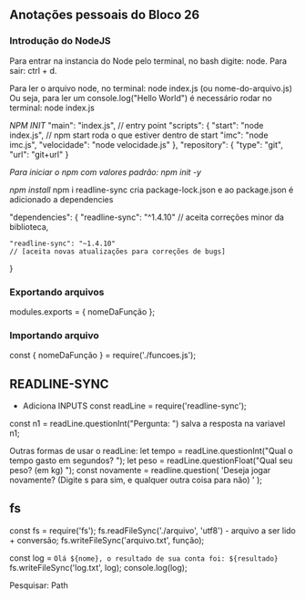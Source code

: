 ## Anotações pessoais do Bloco 26 ##

### Introdução do NodeJS ###

Para entrar na instancia do Node pelo terminal, no bash digite: node.
Para sair: ctrl + d.

Para ler o arquivo node, no terminal: node index.js (ou nome-do-arquivo.js)
Ou seja, para ler um console.log("Hello World") é necessário rodar no terminal: node index.js



*NPM INIT*
"main": "index.js", // entry point
"scripts": {
	"start": "node index.js", // npm start roda o que estiver dentro de start
	"imc": "node imc.js",
	"velocidade": "node velocidade.js"
},
"repository": {
	"type": "git",
	"url": "git+url"
}

_Para iniciar o npm com valores padrão: npm init -y_

*npm install*
npm i readline-sync
cria package-lock.json e ao package.json é adicionado a dependencies

"dependencies": {
	"readline-sync": "^1.4.10" 
	// aceita correções minor da biblioteca,
	
	"readline-sync": "~1.4.10" 
	// [aceita novas atualizações para correções de bugs] 
}



### Exportando arquivos ###
modules.exports = { nomeDaFunção };


### Importando arquivo ###
const { nomeDaFunção } = require('./funcoes.js');





## READLINE-SYNC ###
- Adiciona INPUTS
const readLine = require('readline-sync');

const n1 = readLine.questionInt("Pergunta: ")
salva a resposta na variavel n1;

Outras formas de usar o readLine:
let tempo = readLine.questionInt("Qual o tempo gasto em segundos? ");
let peso = readLine.questionFloat("Qual seu peso? (em kg) ");
const novamente = readline.question(
  'Deseja jogar novamente? (Digite s para sim, e qualquer outra coisa para não) '
);


## fs ##
const fs = require('fs');
fs.readFileSync('./arquivo', 'utf8') - arquivo a ser lido + conversão;
fs.writeFileSync('arquivo.txt', função);


const log = `Olá ${nome}, o resultado de sua conta foi: ${resultado}`
fs.writeFileSync('log.txt', log);
console.log(log);

Pesquisar: Path